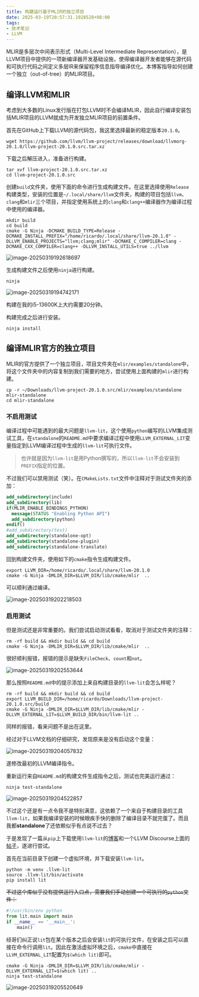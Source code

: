 ```yaml
---
title: 构建运行基于MLIR的独立项目
date: 2025-03-19T20:57:31.1928528+08:00
tags:
- 技术笔记
- LLVM
---
```



MLIR是多层次中间表示形式（Multi-Level Intermediate Representation），是LLVM项目中提供的一项新编译器开发基础设施，使得编译器开发者能够在源代码和可执行代码之间定义多层IR来保留程序信息指导编译优化。本博客指导如何创建一个独立（out-of-tree）的MLIR项目。

<!--more-->

## 编译LLVM和MLIR

考虑到大多数的Linux发行版在打包LLVM时不会编译MLIR，因此自行编译安装包括MLIR项目的LLVM就成为开发独立MLIR项目的前置条件。

首先在GitHub上下载LLVM的源代码包，我这里选择最新的稳定版本`20.1.0`。

```shell
wget https://github.com/llvm/llvm-project/releases/download/llvmorg-20.1.0/llvm-project-20.1.0.src.tar.xz
```

下载之后解压进入，准备进行构建。

```shell
tar xvf llvm-project-20.1.0.src.tar.xz
cd llvm-project-20.1.0.src
```

创建`build`文件夹，使用下面的命令进行生成构建文件。在这里选择使用`Release`构建类型，安装的位置是`~/.local/share/llvm`文件夹，构建的项目包括`llvm`、`clang`和`mlir`三个项目，并指定使用系统上的`clang`和`clang++`编译器作为编译过程中使用的编译器。

```shell
mkdir build
cd build
cmake -G Ninja -DCMAKE_BUILD_TYPE=Release -DCMAKE_INSTALL_PREFIX="/home/ricardo/.local/share/llvm-20.1.0" -DLLVM_ENABLE_PROJECTS="llvm;clang;mlir" -DCMAKE_C_COMPILER=clang -DCMAKE_CXX_COMPILER=clang++ -DLLVM_INSTALL_UTILS=true ../llvm
```

![image-20250319192618697](./mlir-standalone/image-20250319192618697.webp)

生成构建文件之后使用`ninja`进行构建。

```shell
ninja
```

![image-20250319194742171](./mlir-standalone/image-20250319194742171.webp)

构建在我的i5-13600K上大约需要20分钟。

构建完成之后进行安装。

```shell
ninja install
```

## 编译MLIR官方的独立项目

MLIR的官方提供了一个独立项目，项目文件夹在`mlir/examples/standalone`中，将这个文件夹中的内容复制到我们需要的地方，尝试使用上面构建的`mlir`进行构建。

```shell
cp -r ~/Downloads/llvm-project-20.1.0.src/mlir/examples/standalone mlir-standalone 
cd mlir-standalone
```

### 不启用测试

编译过程中可能遇到的最大问题是`llvm-lit`，这个使用`python`编写的LLVM集成测试工具，在`standalone`的`README.md`中要求编译过程中使用`LLVM_EXTERNAL_LIT`变量指定到LLVM编译过程中生成的`llvm-lit`可执行文件。

> 也许就是因为`llvm-lit`是用Python撰写的，所以`llvm-lit`不会安装到`PREFIX`指定的位置。

不过我们可以禁用测试（笑）。在`CMakeLists.txt`文件中注释对于测试文件夹的添加：

```cmake
add_subdirectory(include)
add_subdirectory(lib)
if(MLIR_ENABLE_BINDINGS_PYTHON)
  message(STATUS "Enabling Python API")
  add_subdirectory(python)
endif()
#add_subdirectory(test)
add_subdirectory(standalone-opt)
add_subdirectory(standalone-plugin)
add_subdirectory(standalone-translate)

```

回到构建文件夹，使用如下的`cmake`指令生成构建文件。

```shell
export LLVM_DIR=/home/ricardo/.local/share/llvm-20.1.0
cmake -G Ninja -DMLIR_DIR=$LLVM_DIR/lib/cmake/mlir  ..
```

可以顺利通过编译。

![image-20250319202218503](./mlir-standalone/image-20250319202218503.webp)

### 启用测试

但是测试还是非常重要的。我们尝试启动测试看看，取消对于测试文件夹的注释：

```shell
rm -rf build && mkdir build && cd build
cmake -G Ninja -DMLIR_DIR=$LLVM_DIR/lib/cmake/mlir  ..
```

很好顺利报错，报错的提示是缺失`FileCheck`、`count`和`not`。

![image-20250319202553644](./mlir-standalone/image-20250319202553644.webp)

那么按照`README.md`中的提示添加上来自构建目录的`llvm-lit`会怎么样呢？

```shell
rm -rf build && mkdir build && cd build
export LLVM_BUILD_DIR=/home/ricardo/Downloads/llvm-project-20.1.0.src/build
cmake -G Ninja -DMLIR_DIR=$LLVM_DIR/lib/cmake/mlir -DLLVM_EXTERNAL_LIT=$LLVM_BUILD_DIR/bin/llvm-lit ..
```

同样的报错，看来问题不是出在这里。

经过对于LLVM文档的仔细研究，发现原来是没有启动这个变量：

![image-20250319204057832](./mlir-standalone/image-20250319204057832.webp)

遂修改最初的LLVM编译指令。

重新运行来自`README.md`的构建文件生成指令之后，测试也完美运行通过：

```shell
ninja test-standalone
```

![image-20250319204522857](./mlir-standalone/image-20250319204522857.webp)

不过这个还是有一点令我不是特别满意，这依赖了一个来自于构建目录的工具`llvm-lit`，如果我编译安装的时候眼疾手快的删除了编译目录不就完蛋了。而且我都**standalone**了还依赖似乎有点说不过去？

于是发现了一篇从`pip`上下载使用`llvm-lit`的[博客](https://medium.com/@mshockwave/using-llvm-lit-out-of-tree-5cddada85a78)和一个LLVM Discourse上面的[帖子](https://discourse.llvm.org/t/running-llvm-lit-on-external-project-test-file-derived-from-standalone-fails/67787)，遂进行尝试。

首先在当前目录下创建一个虚拟环境，并下载安装`llvm-lit`。

```shell
python -m venv .llvm-lit
source .llvm-lit/bin/activate
pip install lit
```

~~不过这个库似乎没有提供运行入口点，需要我们手动创建一个可执行的`python`文件：~~

```python
#!/usr/bin/env python
from lit.main import main
if __name__ == '__main__':
    main()
```

经哥们纠正说`lit`包在某个版本之后会安装`lit`的可执行文件，在安装之后可以直接在命令行调用`lit`。因此在激活虚拟环境之后，`cmake`中直接在`LLVM_EXTERNAL_LIT`配置为`$(which lit)`即可。

```shell
cmake -G Ninja -DMLIR_DIR=$LLVM_DIR/lib/cmake/mlir -DLLVM_EXTERNAL_LIT=$(which lit) ..
ninja test-standalone
```

![image-20250319205520649](./mlir-standalone/image-20250319205520649.webp)
